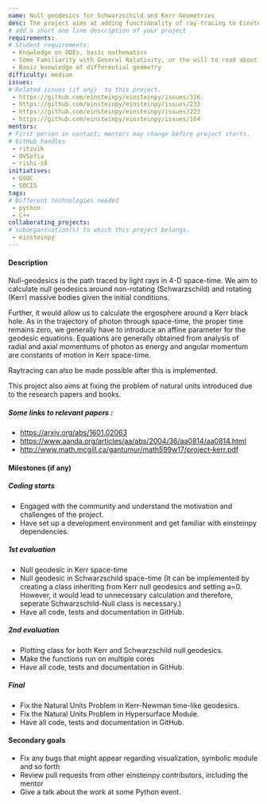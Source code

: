 ```yaml
---
name: Null geodesics for Schwarzschild and Kerr Geometries
desc: The project aims at adding functionality of ray-tracing to EinsteinPy
# add a short one line description of your project
requirements:
# Student requirements:
 - Knowledge on ODEs, basic mathematics
 - Some Familiarity with General Relativity, or the will to read about it.
 - Basic knowledge of differential geometry
difficulty: medium
issues:
# Related issues (if any)  to this project.
 - https://github.com/einsteinpy/einsteinpy/issues/316
 - https://github.com/einsteinpy/einsteinpy/issues/233
 - https://github.com/einsteinpy/einsteinpy/issues/223
 - https://github.com/einsteinpy/einsteinpy/issues/164
mentors:
# First person in contact; mentors may change before project starts.
# GitHub handles
 - ritzvik
 - OVSofia
 - rishi-s8
initiatives:
 - GSOC
 - SOCIS
tags:
# Different technologies needed
 - python
 - C++
collaborating_projects:
# suborganisation(s) to which this project belongs.
 - einsteinpy
---
```


#### Description

Null-geodesics is the path traced by light rays in 4-D space-time. We aim to calculate null geodesics around non-rotating (Schwarzschild) and rotating (Kerr) massive bodies given the initial conditions.

Further, it would allow us to calculate the ergosphere around a Kerr black hole. As in the trajectory of photon through space-time, the proper time remains zero, we generally have to introduce an affine parameter for the geodesic equations. Equations are generally obtained from analysis of radial and axial momentums of photon as energy and angular momentum are constants of motion in Kerr space-time.

Raytracing can also be made possible after this is implemented.

This project also aims at fixing the problem of natural units introduced due to the research papers and books.

##### Some links to relevant papers :
  - https://arxiv.org/abs/1601.02063
  - https://www.aanda.org/articles/aa/abs/2004/36/aa0814/aa0814.html
  - http://www.math.mcgill.ca/gantumur/math599w17/project-kerr.pdf

#### Milestones (if any)

##### Coding starts

* Engaged with the community and understand the motivation and challenges of
  the project.
* Have set up a development environment and get familiar with einsteinpy dependencies.


##### 1st evaluation

* Null geodesic in Kerr space-time
* Null geodesic in Schwarzschild space-time (It can be implemented by creating a class inheriting from Kerr null geodesics and setting a=0. However, it would lead to unnecessary calculation and therefore, seperate Schwarzschild-Null class is necessary.)
* Have all code, tests and documentation in GitHub.

##### 2nd evaluation

* Plotting class for both Kerr and Schwarzschild null geodesics.
* Make the functions run on multiple cores
* Have all code, tests and documentation in GitHub.

##### Final

* Fix the Natural Units Problem in Kerr-Newman time-like geodesics.
* Fix the Natural Units Problem in Hypersurface Module.
* Have all code, tests and documentation in GitHub.

#### Secondary goals

* Fix any bugs that might appear regarding visualization, symbolic module and so forth
* Review pull requests from other einsteinpy contributors, including the mentor
* Give a talk about the work at some Python event.

